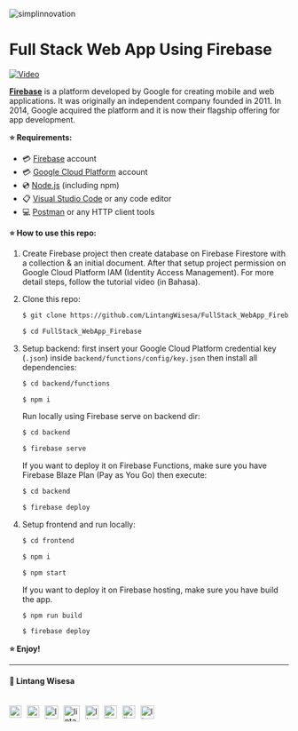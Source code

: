 ![simplinnovation](https://1.bp.blogspot.com/-wStk0VZDfMk/YCC0GIRPrDI/AAAAAAAAAGc/1yj7IOUedvoeO1CuCxq7ETLW0FqXni6mwCLcBGAsYHQ/s320/logotext.png)

# __Full Stack Web App Using Firebase__

[![Video](https://img.youtube.com/vi/qpGc5YVJLqY/0.jpg)](https://www.youtube.com/watch?v=qpGc5YVJLqY)

__[Firebase](https://firebase.google.com/)__ is a platform developed by Google for creating mobile and web applications. It was originally an independent company founded in 2011. In 2014, Google acquired the platform and it is now their flagship offering for app development.

__⭐ Requirements:__
- 💳 [Firebase](https://firebase.google.com/) account
- 💳 [Google Cloud Platform](https://cloud.google.com/) account
- 💿 [Node.js](https://nodejs.org/en/) (including npm)
- 📋 [Visual Studio Code](https://code.visualstudio.com/) or any code editor
- 💻 [Postman](https://www.postman.com/) or any HTTP client tools

__⭐ How to use this repo:__

1. Create Firebase project then create database on Firebase Firestore with a collection & an initial document. After that setup project permission on Google Cloud Platform IAM (Identity Access Management). For more detail steps, follow the tutorial video (in Bahasa).

2. Clone this repo:

    ```bash
    $ git clone https://github.com/LintangWisesa/FullStack_WebApp_Firebase.git

    $ cd FullStack_WebApp_Firebase
    ```
3. Setup backend: first insert your Google Cloud Platform credential key (`.json`) inside `backend/functions/config/key.json` then install all dependencies:

    ```bash
    $ cd backend/functions

    $ npm i
    ```
    Run locally using Firebase serve on backend dir:

    ```bash
    $ cd backend

    $ firebase serve
    ```
    If you want to deploy it on Firebase Functions, make sure you have Firebase Blaze Plan (Pay as You Go) then execute:

    ```bash
    $ cd backend

    $ firebase deploy
    ```

4. Setup frontend and run locally:

    ```bash
    $ cd frontend

    $ npm i

    $ npm start
    ```
    If you want to deploy it on Firebase hosting, make sure you have build the app.

    ```bash
    $ npm run build

    $ firebase deploy
    ```

__⭐ Enjoy!__

<hr>

#### 🍔 Lintang Wisesa

<br>

<a href="mailto: lintangwisesa@ymail.com">
  <img align="left" style="margin-right:10px" alt="lintang ymail" width="22px" src="https://camo.githubusercontent.com/b6e5ff081d7552ec05656de193794847e14d47ad/68747470733a2f2f732e79696d672e636f6d2f63762f61706976322f6d79632f6d61696c2f4d61696c5f694f535f6170705f69636f6e2e706e67" />
</a>

<a href="https://web.facebook.com/lintangbagus/">
  <img align="left" style="margin-right:10px" alt="lintang facebook" width="22px" src="https://camo.githubusercontent.com/a461898d72dd9f4c8c526dfcca9dfdc8a8c69605/68747470733a2f2f75706c6f61642e77696b696d656469612e6f72672f77696b6970656469612f636f6d6d6f6e732f7468756d622f352f35312f46616365626f6f6b5f665f6c6f676f5f253238323031392532392e7376672f3130323470782d46616365626f6f6b5f665f6c6f676f5f253238323031392532392e7376672e706e67" />
</a>

<a href="https://twitter.com/Lintang_Wisesa">
  <img style="margin-right:10px" align="left" alt="lintang twitter" width="24px" src="https://camo.githubusercontent.com/b6943877f3d8a1269974b9f820388403ee2b1978/68747470733a2f2f332e62702e626c6f6773706f742e636f6d2f2d4e786f754d6d7a32624f592f54385f61633937636573492f41414141414141414767302f65337659315f62646e62452f73313630302f547769747465722b6c6f676f2b323031322e706e67" />
</a>

<a href="https://www.youtube.com/user/lintangbagus">
  <img style="margin-right:10px" align="left" alt="lintang youtube" width="29px" src="https://www.pinclipart.com/picdir/big/55-557137_a-quiet-drifter-takes-a-janitorial-job-at.png" />
</a>

<a href="https://www.linkedin.com/in/lintangwisesa/">
  <img style="margin-right:10px" align="left" alt="lintang linkedin" width="24px" src="https://camo.githubusercontent.com/0d70d8c72e2f45755511d6799489dc49d0e325f0/68747470733a2f2f692e70696e696d672e636f6d2f6f726967696e616c732f63652f30392f33632f63653039336337323134616433353762623636356366643266363661386236622e706e67" />
</a>

<a href="https://github.com/LintangWisesa">
  <img style="margin-right:10px" align="left" alt="lintang github" width="23px" src="https://cdn-icons-png.flaticon.com/512/25/25231.png" />
</a>

<a href="https://www.hackster.io/lintangwisesa">
  <img style="margin-right:10px" align="left" alt="lintang hackster" width="23px" src="https://user-images.githubusercontent.com/10383395/49821324-358fa080-fda0-11e8-8b00-def2a67fc598.png" />
</a>

<a href="https://lintangwisesa.github.io/me/">
  <img style="margin-right:10px" align="left" alt="lintang bio" width="24px" src="https://avatars2.githubusercontent.com/u/30064213?s=460&u=6640a1c3d5c1892283e1c273006755de8d32fa59&v=4" />
</a>